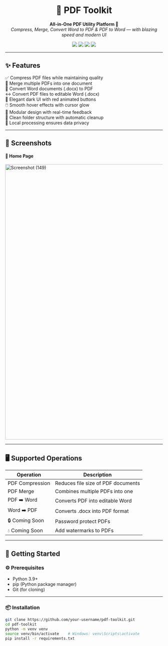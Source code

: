 <h1 align="center">📄 PDF Toolkit</h1>

<p align="center">
  <b>All-in-One PDF Utility Platform 🔧</b><br>
  <i>Compress, Merge, Convert Word to PDF & PDF to Word — with blazing speed and modern UI</i>
</p>

<p align="center">
  <img src="https://img.shields.io/badge/Python-3.9%2B-blue.svg">
  <img src="https://img.shields.io/badge/Flask-Web%20Framework-yellow">
  <img src="https://img.shields.io/badge/HTML--CSS--JS-Frontend-red">
  <img src="https://img.shields.io/badge/License-MIT-lightgrey">
</p>

---

## ✨ Features

✅ Compress PDF files while maintaining quality  
📎 Merge multiple PDFs into one document  
🔁 Convert Word documents (.docx) to PDF  
↔️ Convert PDF files to editable Word (.docx)  
🌙 Elegant dark UI with red animated buttons  
🖱️ Smooth hover effects with cursor glow  
🧩 Modular design with real-time feedback  
📂 Clean folder structure with automatic cleanup  
🔐 Local processing ensures data privacy  

---

## 📸 Screenshots

#### 🔹 Home Page

<img width="1863" height="879" alt="Screenshot (149)" src="https://github.com/user-attachments/assets/f1e069d1-2a29-4069-bf91-3d9c2b52b9ab" />


---

## 🖥️ Supported Operations

| Operation         | Description                             |
|-------------------|-----------------------------------------|
| PDF Compression   | Reduces file size of PDF documents      |
| PDF Merge         | Combines multiple PDFs into one         |
| PDF ➡️ Word       | Converts PDF into editable Word         |
| Word ➡️ PDF       | Converts .docx into PDF format          |
| 🔒 Coming Soon     | Password protect PDFs                   |
| 💧 Coming Soon     | Add watermarks to PDFs                  |

---

## 🚀 Getting Started

### ⚙️ Prerequisites

- Python 3.9+
- pip (Python package manager)
- Git (for cloning)

---

### 📦 Installation

```bash
git clone https://github.com/your-username/pdf-toolkit.git
cd pdf-toolkit
python -m venv venv
source venv/bin/activate    # Windows: venv\Scripts\activate
pip install -r requirements.txt

